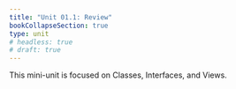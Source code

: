```yaml
---
title: "Unit 01.1: Review"
bookCollapseSection: true
type: unit
# headless: true
# draft: true
---
```


This mini-unit is focused on Classes, Interfaces, and Views.